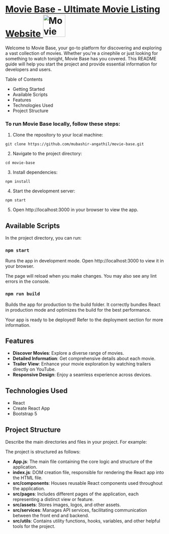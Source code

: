 <h1>
  <a href="https://movie-base-gamma.vercel.app" target="_blank" rel="noopener noreferrer">
    Movie Base - Ultimate Movie Listing Website
    <img src="https://github.com/mubashir-angathil/movie-trends/blob/master/src/assets/logo-and-brand.png" height="70px" alt="Movie Base Logo"/>
  </a>
</h1>
Welcome to Movie Base, your go-to platform for discovering and exploring a vast collection of movies. Whether you're a cinephile or just looking for something to watch tonight, Movie Base has you covered. This README guide will help you start the project and provide essential information for developers and users.

Table of Contents
* Getting Started
* Available Scripts
* Features
* Technologies Used
* Project Structure
  
### To run Movie Base locally, follow these steps:

1. Clone the repository to your local machine:
```
git clone https://github.com/mubashir-angathil/movie-base.git
```
2. Navigate to the project directory:
```
cd movie-base
```
3. Install dependencies:
```
npm install
```
4. Start the development server:
```
npm start
```
5. Open http://localhost:3000 in your browser to view the app.

## Available Scripts
In the project directory, you can run:

### `npm start`
Runs the app in development mode. Open http://localhost:3000 to view it in your browser.

The page will reload when you make changes. You may also see any lint errors in the console.

### `npm run build`
Builds the app for production to the build folder. It correctly bundles React in production mode and optimizes the build for the best performance.

Your app is ready to be deployed! Refer to the deployment section for more information.

## Features
* **Discover Movies**: Explore a diverse range of movies.
* **Detailed Information**: Get comprehensive details about each movie.
* **Trailer View**: Enhance your movie exploration by watching trailers directly on YouTube.
* **Responsive Design**: Enjoy a seamless experience across devices.
  
## Technologies Used
* React
* Create React App
* Bootstrap 5

## Project Structure
Describe the main directories and files in your project. For example:

The project is structured as follows:

* **App.js**: The main file containing the core logic and structure of the application.
* **index.js**: DOM creation file, responsible for rendering the React app into the HTML file.
* **src/components**: Houses reusable React components used throughout the application.
* **src/pages**: Includes different pages of the application, each representing a distinct view or feature.
* **src/assets**: Stores images, logos, and other assets.
* **src/services**: Manages API services, facilitating communication between the front end and backend.
* **src/utils**: Contains utility functions, hooks, variables, and other helpful tools for the project.
